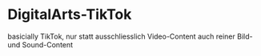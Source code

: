 # DigitalArts-TikTok
basicially TikTok, nur statt ausschliesslich Video-Content auch reiner Bild- und Sound-Content
